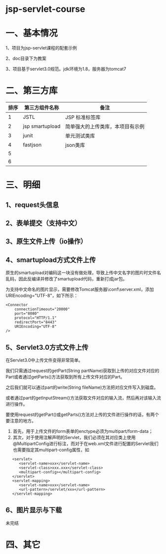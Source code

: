# jsp-servlet-course

# 一、基本情况

1、项目为jsp-servlet课程的配套示例

2、doc目录下为教案

3、项目基于servlet3.0规范。jdk环境为1.8，服务器为tomcat7

# 二、第三方库

| 排序   | 第三方组件名称         | 备注               |
| ---- | --------------- | ---------------- |
| 1    | JSTL            | JSP 标准标签库        |
| 2    | jsp smartupload | 简单强大的上传类库，本项目有示例 |
| 3    | junit           | 单元测试类库           |
| 4    | fastjson        | json类库           |
| 5    |                 |                  |
| 6    |                 |                  |

# 三、明细

## 1、request头信息

## 2、表单提交（支持中文）

## 3、原生文件上传（io操作）

## 4、smartupload方式文件上传

原生的smartupload对编码这一块没有做处理，导致上传中文名字的图片时文件名乱码，因此反编译并修改了smartupload代码，重新打成jar包。

为支持中文命名的图片显示，需要修改Tomcat服务器\conf\server.xml，添加URIEncoding="UTF-8"，如下所示：

```
<Connector 
	connectionTimeout="20000" 
	port="8080" 
	protocol="HTTP/1.1" 
	redirectPort="8443" 
	URIEncoding="UTF-8"
/>
```

## 5、Servlet3.0方式文件上传

在Servlet3.0中上传文件变得非常简单。

我们只需通过request的getPart(String partName)获取到上传的对应文件对应的Part或者通过getParts()方法获取到所有上传文件对应的Part。

之后我们就可以通过part的write(String fileName)方法把对应文件写入到磁盘。

或者通过part的getInputStream()方法获取文件对应的输入流，然后再对该输入流进行操作。

要使用request的getPart()或getParts()方法对上传的文件进行操作的话，有两个要注意的地方。

1. 首先，用于上传文件的form表单的enctype必须为multipart/form-data；
2. 其次，对于使用注解声明的Servlet，我们必须在其对应类上使用@MultipartConfig进行标注，而对于在web.xml文件进行配置的Servlet我们也需要指定其multipart-config属性，如

```
   <servlet>
      <servlet-name>xxx</servlet-name>
      <servlet-class>xxx.xxx</servlet-class>
      <multipart-config></multipart-config>
   </servlet>
   <servlet-mapping>
      <servlet-name>xxx</servlet-name>
      <url-pattern>/servlet/xxx</url-pattern>
   </servlet-mapping>
```
## 6、图片显示与下载

未完结

# 四、其它

